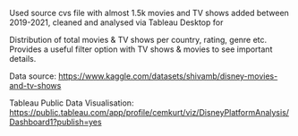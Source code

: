 Used source cvs file with almost 1.5k movies and TV shows added between 2019-2021, cleaned and analysed via Tableau Desktop for

Distribution of total movies & TV shows per country, rating, genre etc.
Provides a useful filter option with TV shows & movies to see important details.

Data source:
https://www.kaggle.com/datasets/shivamb/disney-movies-and-tv-shows

Tableau Public Data Visualisation:
https://public.tableau.com/app/profile/cemkurt/viz/DisneyPlatformAnalysis/Dashboard1?publish=yes
